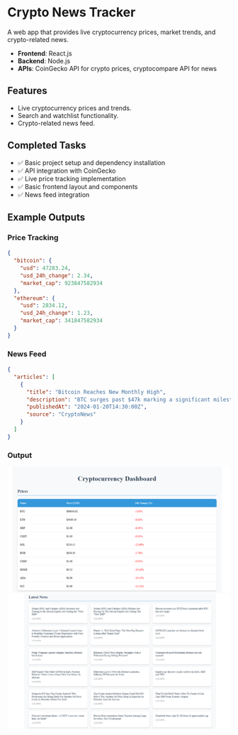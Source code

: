# Crypto News Tracker

A web app that provides live cryptocurrency prices, market trends, and crypto-related news.  
- **Frontend**: React.js  
- **Backend**: Node.js
- **APIs**: CoinGecko API for crypto prices, cryptocompare API for news  

## Features
- Live cryptocurrency prices and trends.
- Search and watchlist functionality.
- Crypto-related news feed.

## Completed Tasks
- ✅ Basic project setup and dependency installation
- ✅ API integration with CoinGecko
- ✅ Live price tracking implementation
- ✅ Basic frontend layout and components
- ✅ News feed integration

## Example Outputs

### Price Tracking
```json
{
  "bitcoin": {
    "usd": 47283.24,
    "usd_24h_change": 2.34,
    "market_cap": 923847582934
  },
  "ethereum": {
    "usd": 2834.12,
    "usd_24h_change": 1.23,
    "market_cap": 341847582934
  }
}
```

### News Feed
```json
{
  "articles": [
    {
      "title": "Bitcoin Reaches New Monthly High",
      "description": "BTC surges past $47k marking a significant milestone...",
      "publishedAt": "2024-01-20T14:30:00Z",
      "source": "CryptoNews"
    }
  ]
}
```
### Output

![Sample Image](output/prices.png)
![Sample Image](output/news.png)

